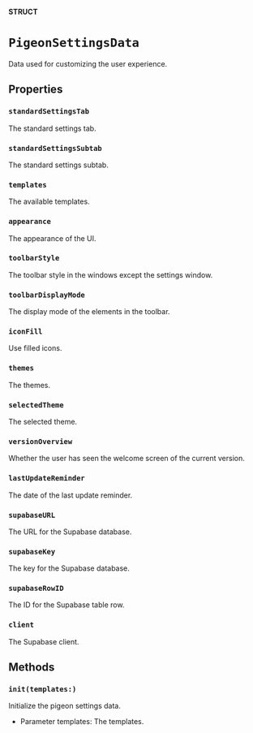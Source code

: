 **STRUCT**

# `PigeonSettingsData`

Data used for customizing the user experience.

## Properties
### `standardSettingsTab`

The standard settings tab.

### `standardSettingsSubtab`

The standard settings subtab.

### `templates`

The available templates.

### `appearance`

The appearance of the UI.

### `toolbarStyle`

The toolbar style in the windows except the settings window.

### `toolbarDisplayMode`

The display mode of the elements in the toolbar.

### `iconFill`

Use filled icons.

### `themes`

The themes.

### `selectedTheme`

The selected theme.

### `versionOverview`

Whether the user has seen the welcome screen of the current version.

### `lastUpdateReminder`

The date of the last update reminder.

### `supabaseURL`

The URL for the Supabase database.

### `supabaseKey`

The key for the Supabase database.

### `supabaseRowID`

The ID for the Supabase table row.

### `client`

The Supabase client.

## Methods
### `init(templates:)`

Initialize the pigeon settings data.
- Parameter templates: The templates.

